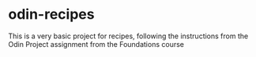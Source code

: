 # odin-recipes

This is a very basic project for recipes, following the instructions from the Odin Project assignment from the Foundations course